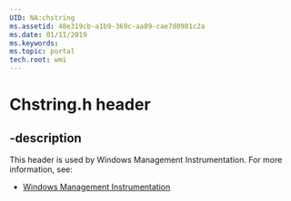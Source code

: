 ```yaml
---
UID: NA:chstring
ms.assetid: 48e319cb-a1b9-369c-aa89-cae7d0981c2a
ms.date: 01/11/2019
ms.keywords: 
ms.topic: portal
tech.root: wmi
---
```


# Chstring.h header


## -description


This header is used by Windows Management Instrumentation. For more information, see:

- [Windows Management Instrumentation](../_wmi/index.md)

